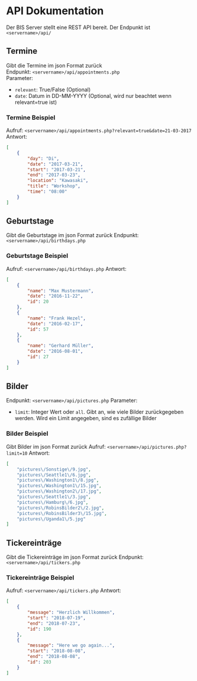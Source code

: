 # API Dokumentation

Der BIS Server stellt eine REST API bereit. Der Endpunkt ist `<servername>/api/`

## Termine

Gibt die Termine im json Format zurück  
Endpunkt: `<servername>/api/appointments.php`  
Parameter:

* `relevant`: True/False (Optional)
* `date`: Datum in DD-MM-YYYY (Optional, wird nur beachtet wenn relevant=true ist)

### Termine Beispiel

Aufruf: `<servername>/api/appointments.php?relevant=true&date=21-03-2017`
Antwort:

```json
[
    {
        "day": "Di",
        "date": "2017-03-21",
        "start": "2017-03-21",
        "end": "2017-03-23",
        "location": "Kawasaki",
        "title": "Workshop",
        "time": "08:00"
    }
]
```

## Geburtstage

Gibt die Geburtstage im json Format zurück
Endpunkt: `<servername>/api/birthdays.php`

### Geburtstage Beispiel

Aufruf: `<servername>/api/birthdays.php`
Antwort:

```json
[
    {
        "name": "Max Mustermann",
        "date": "2016-11-22",
        "id": 20
    },
    {
        "name": "Frank Hezel",
        "date": "2016-02-17",
        "id": 57
    },
    {
        "name": "Gerhard Müller",
        "date": "2016-08-01",
        "id": 27
    }
]
```

## Bilder

Endpunkt: `<servername>/api/pictures.php`
Parameter:

* `limit`: Integer Wert oder `all`. Gibt an, wie viele Bilder zurückgegeben werden. Wird ein Limit angegeben, sind es zufällige Bilder

### Bilder Beispiel

Gibt Bilder im json Format zurück
Aufruf: `<servername>/api/pictures.php?limit=10`
Antwort:

```json
[
    "pictures\/Sonstige\/9.jpg",
    "pictures\/Seattle1\/6.jpg",
    "pictures\/Washington1\/8.jpg",
    "pictures\/Washington1\/15.jpg",
    "pictures\/Washington2\/17.jpg",
    "pictures\/Seattle1\/3.jpg",
    "pictures\/Hamburg\/6.jpg",
    "pictures\/RobinsBilder2\/2.jpg",
    "pictures\/RobinsBilder3\/15.jpg",
    "pictures\/Uganda1\/5.jpg"
]
```

## Tickereinträge

Gibt die Tickereinträge im json Format zurück
Endpunkt: `<servername>/api/tickers.php`

### Tickereinträge Beispiel

Aufruf: `<servername>/api/tickers.php`
Antwort:

```json
[
    {
        "message": "Herzlich Willkommen",
        "start": "2018-07-19",
        "end": "2018-07-23",
        "id": 190
    },
    {
        "message": "Here we go again...",
        "start": "2018-08-08",
        "end": "2018-08-08",
        "id": 203
    }
]
```

